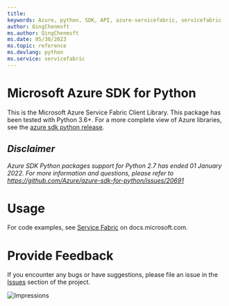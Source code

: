 ```yaml
---
title: 
keywords: Azure, python, SDK, API, azure-servicefabric, servicefabric
author: QingChenmsft
ms.author: QingChenmsft
ms.date: 05/30/2023
ms.topic: reference
ms.devlang: python
ms.service: servicefabric
---
```

# Microsoft Azure SDK for Python

This is the Microsoft Azure Service Fabric Client Library.
This package has been tested with Python 3.6+.
For a more complete view of Azure libraries, see the [azure sdk python release](https://aka.ms/azsdk/python/all).

## _Disclaimer_

_Azure SDK Python packages support for Python 2.7 has ended 01 January 2022. For more information and questions, please refer to https://github.com/Azure/azure-sdk-for-python/issues/20691_

# Usage




For code examples, see [Service Fabric](/python/api/overview/azure/service-fabric) on docs.microsoft.com.


# Provide Feedback

If you encounter any bugs or have suggestions, please file an issue in the
[Issues](https://github.com/Azure/azure-sdk-for-python/issues)
section of the project. 


![Impressions](https://azure-sdk-impressions.azurewebsites.net/api/impressions/azure-sdk-for-python%2Fazure-servicefabric%2FREADME.png)

